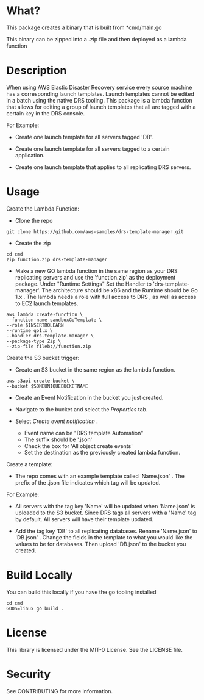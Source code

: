 # What?

This package creates a binary that is built from *cmd/main.go

This binary can be zipped into a .zip file and then deployed as a lambda function

# Description

When using AWS Elastic Disaster Recovery service every source machine has a corresponding launch templates. Launch templates cannot be edited in a batch using the native DRS tooling. This package is a lambda function that allows for editing a group of launch templates that all are tagged with a certain key in the DRS console.

For Example:
- Create one launch template for all servers tagged 'DB'.

- Create one launch template for all servers tagged to a certain application.

- Create one launch template that applies to all replicating DRS servers.

# Usage

Create the Lambda Function:

- Clone the repo
```
git clone https://github.com/aws-samples/drs-template-manager.git
```

- Create the zip
```
cd cmd
zip function.zip drs-template-manager
```

- Make a new GO lambda function in the same region as your DRS replicating servers and use the 'function.zip' as the deployment package. Under "Runtime Settings" Set the Handler to 'drs-template-manager'. The architecture should be x86 and the Runtime should be Go 1.x . The lambda needs a role with full access to DRS , as well as access to EC2 launch templates.
```
aws lambda create-function \            
--function-name sandboxGoTemplate \
--role $INSERTROLEARN
--runtime go1.x \
--handler drs-template-manager \
--package-type Zip \
--zip-file fileb://function.zip
```

Create the S3 bucket trigger:

- Create an S3 bucket in the same region as the lambda function.
```
aws s3api create-bucket \
--bucket $SOMEUNIQUEBUCKETNAME
```

- Create an Event Notification in the bucket you just created.

* Navigate to the bucket and select the *Properties* tab.

* Select *Create event notification* .

    - Event name can be "DRS template Automation"
    - The suffix should be '.json'
    - Check the box for 'All object create events'
    - Set the destination as the previously created lambda function.

Create a template:

- The repo comes with an example template called 'Name.json' . The prefix of the .json file indicates which tag will be updated.

For Example:

- All servers with the tag key 'Name' will be updated when 'Name.json' is uploaded to the S3 bucket. Since DRS tags all servers with a 'Name' tag by default. All servers will have their template updated.

- Add the tag key 'DB' to all replicating databases. Rename 'Name.json' to 'DB.json' . Change the fields in the template to what you would like the values to be for databases. Then upload 'DB.json' to the bucket you created.

# Build Locally

You can build this locally if you have the go tooling installed
```
cd cmd
GOOS=linux go build .
```

# License

This library is licensed under the MIT-0 License. See the LICENSE file.

# Security

See CONTRIBUTING for more information.
